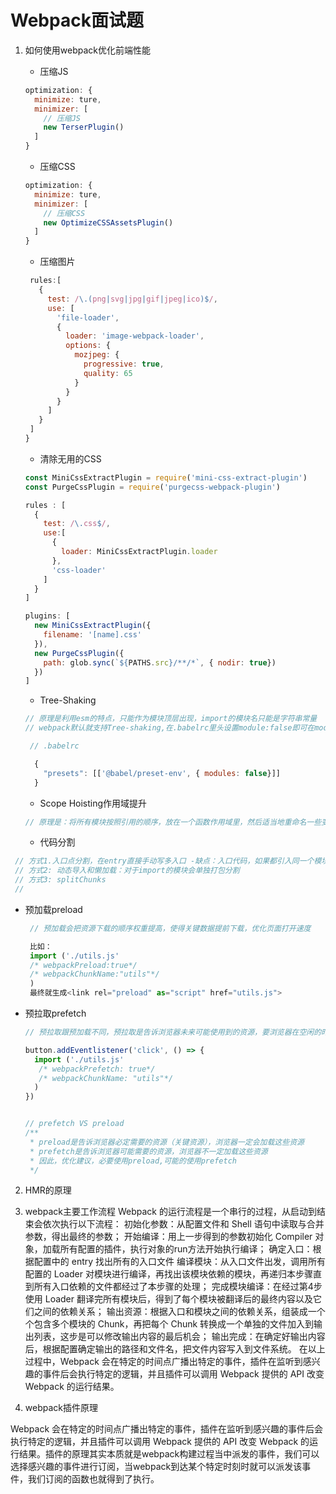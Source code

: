# Webpack面试题

1. 如何使用webpack优化前端性能
   - 压缩JS

    ```js
    optimization: {
      minimize: ture,
      minimizer: [
        // 压缩JS
        new TerserPlugin()
      ]
    }
    ```

    - 压缩CSS

    ```js
    optimization: {
      minimize: ture,
      minimizer: [
        // 压缩CSS
        new OptimizeCSSAssetsPlugin()
      ]
    }
    ```

    - 压缩图片

    ```js
     rules:[
       {
         test: /\.(png|svg|jpg|gif|jpeg|ico)$/,
         use: [
           'file-loader',
           {
             loader: 'image-webpack-loader',
             options: {
               mozjpeg: {
                 progressive: true,
                 quality: 65
               }
             }
           }
         ]
       }
     ]
    }
    ```

    - 清除无用的CSS

    ```js
    const MiniCssExtractPlugin = require('mini-css-extract-plugin')
    const PurgeCssPlugin = require('purgecss-webpack-plugin')

    rules : [
      {
        test: /\.css$/,
        use:[
          {
            loader: MiniCssExtractPlugin.loader
          },
          'css-loader'
        ]
      }
    ]

    plugins: [
      new MiniCssExtractPlugin({
        filename: '[name].css'
      }),
      new PurgeCssPlugin({
        path: glob.sync(`${PATHS.src}/**/*`, { nodir: true})
      })
    ]
    ```

   - Tree-Shaking

   ```js
   // 原理是利用esm的特点，只能作为模块顶层出现，import的模块名只能是字符串常量
   // webpack默认就支持Tree-shaking,在.babelrc里头设置module:false即可在mode:production生产模式下开启。

    // .babelrc

     {
       "presets": [['@babel/preset-env', { modules: false}]]
     }
   ```

   - Scope Hoisting作用域提升

   ```js
   // 原理是：将所有模块按照引用的顺序，放在一个函数作用域里，然后适当地重命名一些变量命名冲突。
   ```

   - 代码分割

  ```js
   // 方式1.入口点分割，在entry直接手动写多入口 -缺点：入口代码，如果都引入同一个模块，这个模块会被重复打包多次
   // 方式2: 动态导入和懒加载：对于import的模块会单独打包分割
   // 方式3: splitChunks
   // 
  ```

- 预加载preload

     ```js
      // 预加载会把资源下载的顺序权重提高，使得关键数据提前下载，优化页面打开速度

      比如：
      import ('./utils.js'
      /* webpackPreload:true*/
      /* webpackChunkName:"utils"*/
      )
      最终就生成<link rel="preload" as="script" href="utils.js">
     ```

- 预拉取prefetch

     ```js
     // 预拉取跟预加载不同，预拉取是告诉浏览器未来可能使用到的资源，要浏览器在空闲的时候可以加载对应的资源

     button.addEventlistener('click', () => {
       import ('./utils.js'
        /* webpackPrefetch: true*/
        /* webpackChunkName: "utils"*/ 
       )
     })


     // prefetch VS preload
     /**
      * preload是告诉浏览器必定需要的资源（关键资源），浏览器一定会加载这些资源
      * prefetch是告诉浏览器可能需要的资源，浏览器不一定加载这些资源
      * 因此，优化建议，必要使用preload,可能的使用prefetch
      */
     ```

2. HMR的原理

3. webpack主要工作流程
 Webpack 的运行流程是一个串行的过程，从启动到结束会依次执行以下流程：
初始化参数：从配置文件和 Shell 语句中读取与合并参数，得出最终的参数；
开始编译：用上一步得到的参数初始化 Compiler 对象，加载所有配置的插件，执行对象的run方法开始执行编译； 确定入口：根据配置中的 entry 找出所有的入口文件
编译模块：从入口文件出发，调用所有配置的 Loader 对模块进行编译，再找出该模块依赖的模块，再递归本步骤直到所有入口依赖的文件都经过了本步骤的处理；
完成模块编译：在经过第4步使用 Loader 翻译完所有模块后，得到了每个模块被翻译后的最终内容以及它们之间的依赖关系；
输出资源：根据入口和模块之间的依赖关系，组装成一个个包含多个模块的 Chunk，再把每个 Chunk 转换成一个单独的文件加入到输出列表，这步是可以修改输出内容的最后机会；
输出完成：在确定好输出内容后，根据配置确定输出的路径和文件名，把文件内容写入到文件系统。
在以上过程中，Webpack 会在特定的时间点广播出特定的事件，插件在监听到感兴趣的事件后会执行特定的逻辑，并且插件可以调用 Webpack 提供的 API 改变 Webpack 的运行结果。

4. webpack插件原理

Webpack 会在特定的时间点广播出特定的事件，插件在监听到感兴趣的事件后会执行特定的逻辑，并且插件可以调用 Webpack 提供的 API 改变 Webpack 的运行结果。插件的原理其实本质就是webpack构建过程当中派发的事件，我们可以选择感兴趣的事件进行订阅，当webpack到达某个特定时刻时就可以派发该事件，我们订阅的函数也就得到了执行。
